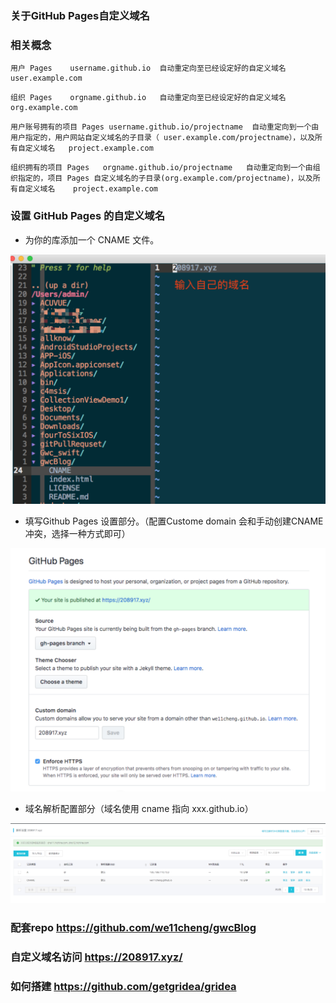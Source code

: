 ### 关于GitHub Pages自定义域名

### 相关概念

```
用户 Pages	username.github.io	自动重定向至已经设定好的自定义域名	user.example.com
```

```
组织 Pages	orgname.github.io	自动重定向至已经设定好的自定义域名	org.example.com
```
```
用户账号拥有的项目 Pages	username.github.io/projectname	自动重定向到一个由用户指定的，用户网站自定义域名的子目录（ user.example.com/projectname），以及所有自定义域名	project.example.com
```
```
组织拥有的项目 Pages	orgname.github.io/projectname	自动重定向到一个由组织指定的，项目 Pages 自定义域名的子目录(org.example.com/projectname)，以及所有自定义域名	project.example.com
```

### 设置 GitHub Pages 的自定义域名

- 为你的库添加一个 CNAME 文件。

![](https://raw.githubusercontent.com/we11cheng/picBed/master/20190418181554.png)

- 填写Github Pages 设置部分。（配置Custome domain 会和手动创建CNAME冲突，选择一种方式即可）

![](https://raw.githubusercontent.com/we11cheng/picBed/master/20190418181834.png)

- 域名解析配置部分（域名使用 cname 指向 xxx.github.io）

![](https://raw.githubusercontent.com/we11cheng/picBed/master/20190418182217.png)

### 配套repo <https://github.com/we11cheng/gwcBlog> 
### 自定义域名访问 <https://208917.xyz/>
### 如何搭建 <https://github.com/getgridea/gridea>
